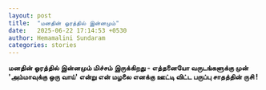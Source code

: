 ```yaml
---
layout: post
title:  "மனதின் ஓரத்தில் இன்னமும்"
date:   2025-06-22 17:14:53 +0530
author: Hemamalini Sundaram
categories: stories
---
```


**மனதின் ஓரத்தில் இன்னமும் மிச்சம் இருக்கிறது - எத்தனையோ வருடங்களுக்கு முன்
\'அம்மாவுக்கு ஒரு வாய்\' என்று என் மழலை எனக்கு ஊட்டி விட்ட பருப்பு சாதத்தின் ருசி
!**
